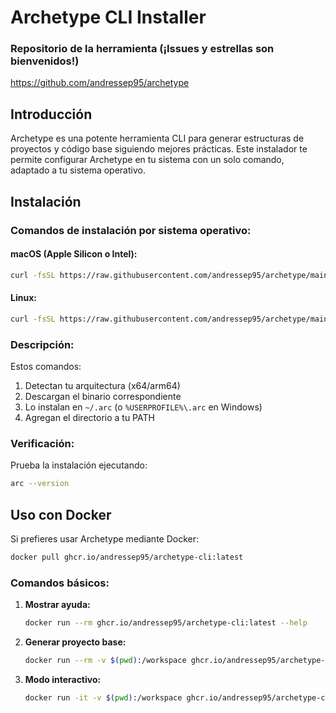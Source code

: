 # Archetype CLI Installer

### Repositorio de la herramienta (¡Issues y estrellas son bienvenidos!)

https://github.com/andressep95/archetype

## Introducción

Archetype es una potente herramienta CLI para generar estructuras de proyectos y código base siguiendo mejores
prácticas. Este instalador te permite configurar Archetype en tu sistema con un solo comando, adaptado a tu sistema
operativo.

## Instalación

### Comandos de instalación por sistema operativo:

#### macOS (Apple Silicon o Intel):

```bash
curl -fsSL https://raw.githubusercontent.com/andressep95/archetype/main/macos-install.sh | bash
```

#### Linux:

```bash
curl -fsSL https://raw.githubusercontent.com/andressep95/archetype/main/linux-install.sh | bash
```

### Descripción:

Estos comandos:

1. Detectan tu arquitectura (x64/arm64)
2. Descargan el binario correspondiente
3. Lo instalan en `~/.arc` (o `%USERPROFILE%\.arc` en Windows)
4. Agregan el directorio a tu PATH

### Verificación:

Prueba la instalación ejecutando:

```bash
arc --version
```

## Uso con Docker

Si prefieres usar Archetype mediante Docker:

```bash
docker pull ghcr.io/andressep95/archetype-cli:latest
```

### Comandos básicos:

1. **Mostrar ayuda:**
   ```bash
   docker run --rm ghcr.io/andressep95/archetype-cli:latest --help
   ```

2. **Generar proyecto base:**
   ```bash
   docker run --rm -v $(pwd):/workspace ghcr.io/andressep95/archetype-cli:latest init my-project
   ```

3. **Modo interactivo:**
   ```bash
   docker run -it -v $(pwd):/workspace ghcr.io/andressep95/archetype-cli:latest
   ```
